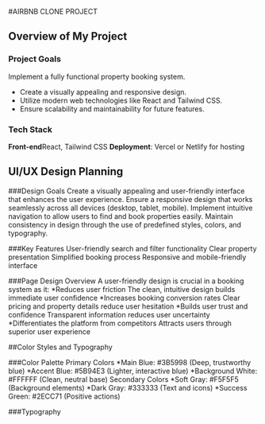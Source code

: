 #AIRBNB CLONE PROJECT

## Overview of My Project 

### Project Goals
Implement a fully functional property booking system.
- Create a visually appealing and responsive design.
- Utilize modern web technologies like React and Tailwind CSS.
- Ensure scalability and maintainability for future features.

### Tech Stack
**Front-end**React, Tailwind CSS 
**Deployment**: Vercel or Netlify for hosting




## UI/UX Design Planning

###Design Goals
Create a visually appealing and user-friendly interface that enhances the user experience.
Ensure a responsive design that works seamlessly across all devices (desktop, tablet, mobile).
Implement intuitive navigation to allow users to find and book properties easily.
Maintain consistency in design through the use of predefined styles, colors, and typography.

###Key Features
User-friendly search and filter functionality
Clear property presentation
Simplified booking process
Responsive and mobile-friendly interface

###Page Design Overview
A user-friendly design is crucial in a booking system as it:
*Reduces user friction
The clean, intuitive design builds immediate user confidence
*Increases booking conversion rates
Clear pricing and property details reduce user hesitation
*Builds user trust and confidence
Transparent information reduces user uncertainty
*Differentiates the platform from competitors
Attracts users through superior user experience



##Color Styles and Typography

###Color Palette
Primary Colors
*Main Blue: #3B5998 (Deep, trustworthy blue)
*Accent Blue: #5B94E3 (Lighter, interactive blue)
*Background White: #FFFFFF (Clean, neutral base)
Secondary Colors
*Soft Gray: #F5F5F5 (Background elements)
*Dark Gray: #333333 (Text and icons)
*Success Green: #2ECC71 (Positive actions)

###Typography

